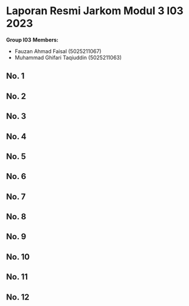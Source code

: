 # Laporan Resmi Jarkom Modul 3 I03 2023

**Group I03** 
**Members:** 
- Fauzan Ahmad Faisal (5025211067)
- Muhammad Ghifari Taqiuddin (5025211063)

## No. 1
## No. 2
## No. 3
## No. 4
## No. 5
## No. 6
## No. 7
## No. 8
## No. 9
## No. 10
## No. 11
## No. 12

